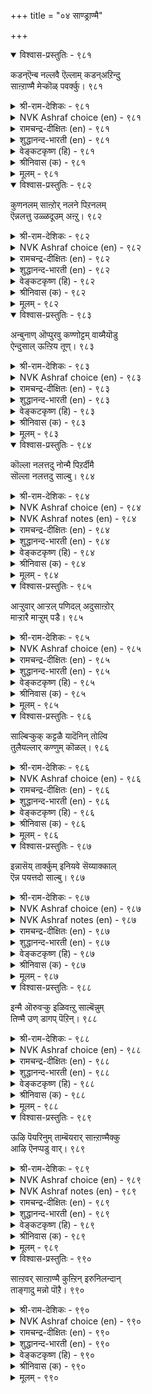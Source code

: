 +++
title = "०४ साण्ड्राण्मै"

+++


<details open><summary>विश्वास-प्रस्तुतिः - ९८१</summary>

कडन्ऎन्ब नल्लवै ऎल्लाम् कडन्अऱिन्दु  
साऩ्ऱाण्मै मेऱ्कॊळ् पवर्क्कु।      ९८१
</details>

<details><summary>श्री-राम-देशिकः - ९८१</summary>

अधिकारः ९९. विशिष्टगुणसम्पत्तिः  
युक्तमेतदिति ज्ञात्वा विशिष्टगुणशालिनाम् ।  
सहजास्तद्गुणास्तेषां भवेयुरिति शास्त्रिणः ॥ ९८१॥
</details>

<details><summary>NVK Ashraf choice (en) - ९८१</summary>

०९८१
All virtues are said to be natural to those
Who acquire character as a duty.
(P.S. Sundaram)
</details>

<details><summary>रामचन्द्र-दीक्षितः (en) - ९८१</summary>

981 kaṭaṉeṉpa nallavai ellām kaṭaṉaṟintu  
cāṉṟāṇmai mēṟkoḷ pavarkku.

981\. All virtues dwell in one who is alive to one’s nobility of conduct.  
</details>

<details><summary>शुद्धानन्द-भारती (en) - ९८१</summary>

1\. கடன்என்ப நல்லவை எல்லாம் கடன்அறிந்து  
சான்றாண்மை மேற்கொள் பவர்க்கு.  
All goodness is duty to them  
Who are dutiful and sublime.        981  
</details>

<details><summary>वेङ्कटकृष्ण (हि) - ९८१</summary>

981
जो सब गुण हैं पालते, समझ योग्य कर्तव्य ।  
उनकों अच्छे कार्य सब, सहज बने कर्तव्य ॥
</details>

<details><summary>श्रीनिवास (क) - ९८१</summary>

981. कर्तव्यवेनॆम्बुदन्नु अरितु सद्भाववन्नु पडॆदिरुववरिगॆ ऒळ्ळॆयदॆल्लवू सहजवाद क्रियॆयागिरुवुदॆन्दु
हेळुवरु.

</details>

<details><summary>मूलम् - ९८१</summary>

कडऩ्ऎऩ्प नल्लवै ऎल्लाम् कडऩ्अऱिन्दु
साऩ्ऱाण्मै मेऱ्कॊळ् पवर्क्कु। ९८१
</details>

<details open><summary>विश्वास-प्रस्तुतिः - ९८२</summary>

कुणनलम् साऩ्ऱोर् नलने पिऱनलम्  
ऎन्नलत्तु उळ्ळदूउम् अऩ्ऱु।       ९८२
</details>

<details><summary>श्री-राम-देशिकः - ९८२</summary>

आन्तरं गुणसौन्दर्यं स्यात्सौन्दर्यं महात्मनाम् ।  
बाह्यं शरीरसौन्दर्यं न सौन्दर्यपदेरितम् ॥ ९८२॥
</details>

<details><summary>NVK Ashraf choice (en) - ९८२</summary>

०९८२
No other goodness than good character
Is deemed good by the noble.
(N.V.K. Ashraf)
</details>

<details><summary>रामचन्द्र-दीक्षितः (en) - ९८२</summary>

982 kuṇanalam cāṉṟōr nalaṉē piṟanalam  
ennalattu uḷḷatūam aṉṟu.

982\. Good conduct is the virtue of the great; all other things are but dross.  
</details>

<details><summary>शुद्धानन्द-भारती (en) - ९८२</summary>

2\. குணநலம் சான்றோர் நலனே பிறநலம்  
எந்நலத்து உள்ளதூஉம் அன்று.  
Good in the great is character  
Than that there is nothing better.        982  
</details>

<details><summary>वेङ्कटकृष्ण (हि) - ९८२</summary>

982
गुण-श्रेष्ठता-लाभ ही, महापुरुष को श्रेय ।  
अन्य लाभ की प्राप्ति से, श्रेय न कुछ भी ज्ञेय ॥
</details>

<details><summary>श्रीनिवास (क) - ९८२</summary>

982. सज्जनर सुख बाळुवॆयॆन्नुवुदु अवर गुणद ऒळितिन्दले उण्टागुवुदु; मिक्क इन्द्रियगळिन्द बरुव सुख,
बरियु हॆसरिगॆ मात्र.

</details>

<details><summary>मूलम् - ९८२</summary>

कुणनलम् साऩ्ऱोर् नलऩे पिऱनलम्
ऎन्नलत्तु उळ्ळदूउम् अऩ्ऱु। ९८२
</details>

<details open><summary>विश्वास-प्रस्तुतिः - ९८३</summary>

अन्बुनाण् ऒप्पुरवु कण्णोट्टम् वाय्मैयॊडु  
ऐन्दुसाल् ऊऩ्ऱिय तूण्।       ९८३
</details>

<details><summary>श्री-राम-देशिकः - ९८३</summary>

उपकारप्रीतिलज्जासत्यदाक्षिण्यमित्यपि ।  
गुणाः पञ्च स्तम्भरूपाः श्रेष्ठ्यभारसमावहाः ॥ ९८३॥
</details>

<details><summary>NVK Ashraf choice (en) - ९८३</summary>

०९८३
The pillars of excellence are five:
Love, modesty, altruism, compassion, truthfulness.
(P.S. Sundaram)
</details>

<details><summary>रामचन्द्र-दीक्षितः (en) - ९८३</summary>

983 aṉpunāṇ oppuravu kaṇṇōṭṭam vāymaiyoṭu  
aintucālpu ūṉṟiya tūṇ.

983\. Love, modesty, impartiality, sympathy and truthfulness are the five pillars of nobility.  
</details>

<details><summary>शुद्धानन्द-भारती (en) - ९८३</summary>

3\. அன்புநாண் ஓப்புரவு கண்ணோட்டம் வாய்மையொடு  
ஐந்துசால்பு ஊன்றிய தூண்.  
Love, truth, regard, modesty, grace  
These five are virtue's resting place.        983  
</details>

<details><summary>वेङ्कटकृष्ण (हि) - ९८३</summary>

983
लोकोपकारिता, दया, प्रेम हया औ’ साँच ।  
सुगुणालय के थामते, खंभे हैं ये पाँच ॥
</details>

<details><summary>श्रीनिवास (क) - ९८३</summary>

983. प्रीति, विनयशीलतॆ, उपकार, प्रसन्नतॆ, सत्यशीलतॆयू सेरिद ऐदु गुणगळु, सद्भावनॆ ऎम्ब कट्टडवन्नु आधरिसि
निन्तिरुव आधारस्तम्भगळु.

</details>

<details><summary>मूलम् - ९८३</summary>

अऩ्पुनाण् ऒप्पुरवु कण्णोट्टम् वाय्मैयॊडु
ऐन्दुसाल् ऊऩ्ऱिय तूण्। ९८३
</details>

<details open><summary>विश्वास-प्रस्तुतिः - ९८४</summary>

कॊल्ला नलत्तदु नोन्मै पिऱर्दीमै  
सॊल्ला नलत्तदु साल्बु।       ९८४
</details>

<details><summary>श्री-राम-देशिकः - ९८४</summary>

अहिंसाधर्ममाश्रित्य तपस्तिष्ठति मुख्यतः ।  
परापकारवैमुख्यगुणः श्रेष्ठ्यमुपाश्रयेत् ॥ ९८४॥
</details>

<details><summary>NVK Ashraf choice (en) - ९८४</summary>

०९८४
The characteristic of penance is non-killing,
And that of goodness not speaking others’ faults.
(N.V.K. Ashraf)
</details>

<details><summary>NVK Ashraf notes (en) - ९८४</summary>

९८४. Compare with २६१: “The characteristic of penance lies in enduring hardships and harming no life” - (N.V.K. Ashraf)
</details>

<details><summary>रामचन्द्र-दीक्षितः (en) - ९८४</summary>

984 kollā nalattatu nōṉmai piṟartīmai  
collā nalattatu cālpu.

984\. Penance kills not, nobility slanders not.  
</details>

<details><summary>शुद्धानन्द-भारती (en) - ९८४</summary>

4\. கொல்லா நலத்தது நோன்மை பிறர்தீமை  
சொல்லா நலத்தது சால்பு.  
Not to kill is penance pure  
Not to slander virtue sure.        984  
</details>

<details><summary>वेङ्कटकृष्ण (हि) - ९८४</summary>

984
वध-निषेध-व्रत-लाभ ही, तप को रहा प्रधान ।  
पर-निंदा वर्जन रही, गुणपूर्णता महान ॥
</details>

<details><summary>श्रीनिवास (क) - ९८४</summary>

984. इतर प्राणिगळन्नु कॊल्लदिरुव ऒळ्ळॆय गुणवे तपस्सु; इतरर कॆडुकन्नु ऎत्ति आडदिरुव ऒळ्ळॆय गुणवे सद्भावनॆ.

</details>

<details><summary>मूलम् - ९८४</summary>

कॊल्ला नलत्तदु नोऩ्मै पिऱर्दीमै
सॊल्ला नलत्तदु साल्बु। ९८४
</details>

<details open><summary>विश्वास-प्रस्तुतिः - ९८५</summary>

आऱ्ऱुवार् आऱ्ऱल् पणिदल् अदुसाऩ्ऱोर्  
माऱ्ऱारै माऱ्ऱुम् पडै।       ९८५
</details>

<details><summary>श्री-राम-देशिकः - ९८५</summary>

कार्यसिद्धिसमर्थानां सामर्थ्यं विनयो मतः ।  
शत्रून् स्ववशमानेतुं विनयः कारणं भवेत् ॥ ९८५॥
</details>

<details><summary>NVK Ashraf choice (en) - ९८५</summary>

०९८५
Humility is the strength of the strong and the weapon
The wise use to conquer their foes.
(Satguru Subramuniyaswami)
</details>

<details><summary>रामचन्द्र-दीक्षितः (en) - ९८५</summary>

985 āṟṟuvār āṟṟal paṇital atucāṉṟōr  
māṟṟārai māṟṟum paṭai.

985\. Humility is the strength of the great. It is the weapon that disarms the foe.  
</details>

<details><summary>शुद्धानन्द-भारती (en) - ९८५</summary>

5\. ஆற்றுவார் ஆற்றல் பணிதல் அதுசான்றோர்  
மாற்றாரை மாற்றும் படை.  
Humility is valour's strength  
A force that averts foes at length.        985  
</details>

<details><summary>वेङ्कटकृष्ण (हि) - ९८५</summary>

985
विनयशीलता जो रही, बलवानों का सार ।  
है रिपु-रिपुता नाश-हित, सज्जन का हथियार ॥
</details>

<details><summary>श्रीनिवास (क) - ९८५</summary>

985. बलशालिगळ सामर्थ्यविरुवुदु अवरु तग्गि नडॆयुवुदरल्लि; अदु सज्जनरु तम्म हगॆगळन्नु परिवर्तिसुव
साधनवू हौदु.

</details>

<details><summary>मूलम् - ९८५</summary>

आऱ्ऱुवार् आऱ्ऱल् पणिदल् अदुसाऩ्ऱोर्
माऱ्ऱारै माऱ्ऱुम् पडै। ९८५
</details>

<details open><summary>विश्वास-प्रस्तुतिः - ९८६</summary>

साल्बिऱ्कुक् कट्टळै यादॆनिन् तोल्वि  
तुलैयल्लार् कण्णुम् कॊळल्।       ९८६
</details>

<details><summary>श्री-राम-देशिकः - ९८६</summary>

असामानेषु नीचेषु वर्तनं विनयेन यत् ।  
तन्महत्त्वं परिज्ञातुं निकषोपालतां व्रजेत् ॥ ९८६॥
</details>

<details><summary>NVK Ashraf choice (en) - ९८६</summary>

०९८६
The touchstone of goodness is to own
One's defeat even to inferiors.
(P.S. Sundaram)
</details>

<details><summary>रामचन्द्र-दीक्षितः (en) - ९८६</summary>

986 cālpiṟkuk kaṭṭaḷai yāteṉiṉ tōlvi  
tulaiyallār kaṇṇum koḷal.

986\. The touchstone of nobility is to accept defeat even at the hands of inferiors.  
</details>

<details><summary>शुद्धानन्द-भारती (en) - ९८६</summary>

6\. சால்பிற்குக் கட்டளை யாதெனில் தோல்வி  
துலையல்லார் கண்ணும் கொளல்.  
To bear repulse e'en from the mean  
Is the touch-stone of worthy men.        986  
</details>

<details><summary>वेङ्कटकृष्ण (हि) - ९८६</summary>

986
कौन कसौटी जो परख, जाने गुण-आगार ।  
है वह गुण जो मान ले, नीचों से भी हार ॥
</details>

<details><summary>श्रीनिवास (क) - ९८६</summary>

986. तमगॆ समानरल्लदवरल्लियू सोलन्नु स्वीकरिसुवुदु, सद्भावनॆयॆम्ब हॊन्निन गुणवन्नु अरियुव ऒरॆगल्लु.

</details>

<details><summary>मूलम् - ९८६</summary>

साल्बिऱ्कुक् कट्टळै यादॆऩिऩ् तोल्वि
तुलैयल्लार् कण्णुम् कॊळल्। ९८६
</details>

<details open><summary>विश्वास-प्रस्तुतिः - ९८७</summary>

इन्नासॆय् तार्क्कुम् इनियवे सॆय्याक्काल्  
ऎन्न पयत्तदो साल्बु।       ९८७
</details>

<details><summary>श्री-राम-देशिकः - ९८७</summary>

अपकर्तुर्नरस्यापि साह्यं न क्रियते यदि ।  
महत्वगुणवत्तपि तदा व्यर्था भवेत् सताम् ॥ ९८७॥
</details>

<details><summary>NVK Ashraf choice (en) - ९८७</summary>

०९८७
What good is that goodness if it does not return good
Even to those who cause evil? *
(P.S. Sundaram)
</details>

<details><summary>NVK Ashraf notes (en) - ९८७</summary>

९८७. Compare with ३१४. Punish an evil-doer by shaming him with a good deed.* - (P.S. Sundaram)
</details>

<details><summary>रामचन्द्र-दीक्षितः (en) - ९८७</summary>

987 iṉṉācey tārkkum iṉiyavē ceyyākkāl  
eṉṉa payattatō cālpu.

987\. What profits one’s nobility if good is not done even to those who do harm?  
</details>

<details><summary>शुद्धानन्द-भारती (en) - ९८७</summary>

7\. இன்னாசெய் தார்க்கும் இனியவே செய்யாக்கால்  
என்ன பயத்ததோ சால்பு.  
Of perfection what is the gain  
If it returns not joy for pain?        987  
</details>

<details><summary>वेङ्कटकृष्ण (हि) - ९८७</summary>

987
अपकारी को भी अगर, किया नहीं उपकार ।  
होता क्या उपयोग है, हो कर गुण-आगार ॥
</details>

<details><summary>श्रीनिवास (क) - ९८७</summary>

987. तमगॆ अहितवागि नडॆदुकॊण्डवरल्लियू हितवन्ने बयसदॆ होदरॆ अन्थ सद्भावनॆयिन्द एनु सार्थकतॆ इदॆ?

</details>

<details><summary>मूलम् - ९८७</summary>

इऩ्ऩासॆय् तार्क्कुम् इऩियवे सॆय्याक्काल्
ऎऩ्ऩ पयत्तदो साल्बु। ९८७
</details>

<details open><summary>विश्वास-प्रस्तुतिः - ९८८</summary>

इन्मै ऒरुवऱ्कु इळिवऩ्ऱु साल्बॆन्नुम्  
तिण्मै उण् डागप् पॆऱिन्।      ९८८
</details>

<details><summary>श्री-राम-देशिकः - ९८८</summary>

मगत्वरूपसत्त्वेन सहितानां महात्मनाम् ।  
लब्धं दारिद्र्यमप्येषां नापकर्षाय जायते ॥ ९८८॥
</details>

<details><summary>NVK Ashraf choice (en) - ९८८</summary>

०९८८
Poverty is no disgrace to one
Who has the strength called character.
(P.S. Sundaram), (V.V.S. Aiyar)
</details>

<details><summary>रामचन्द्र-दीक्षितः (en) - ९८८</summary>

988 iṉmai oruvaṟku iḷivaṉṟu cālpeṉṉum  
tiṇmaiuṇ ṭākap peṟiṉ.

988\. Poverty is no disgrace to one of enduring nobility.  
</details>

<details><summary>शुद्धानन्द-भारती (en) - ९८८</summary>

8\. இன்மை ஒருவற்கு இளிவன்று சால்புஎன்னும்  
திண்மைஉண் டாகப் பெறின்.  
No shame there is in poverty  
To one strong in good quality.        988  
</details>

<details><summary>वेङ्कटकृष्ण (हि) - ९८८</summary>

988
निर्धनता नर के लिये, होता नहिं अपमान ।  
यदि बल है जिसको कहें, सर्व गुणों की खान ॥
</details>

<details><summary>श्रीनिवास (क) - ९८८</summary>

988. ऒब्बनिगॆ सद्भावनॆयॆन्नुव बलवु बन्दाग, दारिद्र्यवु कूड अवमानकरवॆनिसुवुदिल्ल.

</details>

<details><summary>मूलम् - ९८८</summary>

इऩ्मै ऒरुवऱ्कु इळिवऩ्ऱु साल्बॆऩ्ऩुम्
तिण्मै उण् डागप् पॆऱिऩ्। ९८८
</details>

<details open><summary>विश्वास-प्रस्तुतिः - ९८९</summary>

ऊऴि पॆयरिनुम् ताम्बॆयरार् साऩ्ऱाण्मैक्कु  
आऴि ऎनप्पडु वार्।       ९८९
</details>

<details><summary>श्री-राम-देशिकः - ९८९</summary>

महत्वगुणरूपाब्धितीरतुल्यो महान् भुवि ।  
प्राप्ते प्रलयकालेऽपि शौथिल्यं न हि विन्दते ॥ ९८९॥
</details>

<details><summary>NVK Ashraf choice (en) - ९८९</summary>

०९८९
The depth of goodness is said to be the never changing attitude
In spite of ever changing fortunes.
(N.V.K. Ashraf)
</details>

<details><summary>NVK Ashraf notes (en) - ९८९</summary>

९८९: A difficult couplet to translate. Most translations follow Parimelazhagar’s view of taking ‘आऴि’ as sea shore and ‘ऊऴि पॆयरिनुम्’ as ‘even if a whelming sea breaks its bounds”. (P.S. Sundaram), therefore, translates this verse as “Seas may whelm, but men of character will stand like the shore”. However, the word ‘ऊऴि’ in general refers to ‘fate’ or ‘fortune’ and the word ‘आऴि’ to either ‘sea’ or ‘depth’. I have used these direct meanings to translate this couplet. Kalingar takes this interpretation. From Parimelazhagar’s standpoint, Sundaram’s translation may be improved like this: “Fortunes like seas may whelm, but men of character will remain unperturbed like the shore”.
</details>

<details><summary>रामचन्द्र-दीक्षितः (en) - ९८९</summary>

989 ūḻi peyariṉum tāmpeyarār cāṉṟāṇmaikku  
āḻi eṉappaṭu vār.

989\. The sea may recede but noble men will remain steadfast.  
</details>

<details><summary>शुद्धानन्द-भारती (en) - ९८९</summary>

9\. ஊழி பெயரினும் தாம்பெயரார் சான்றாண்மைக்கு  
ஆழி எனப்படு வார்.  
Aeons may change but not the seer  
Who is a sea of virtue pure.        989  
</details>

<details><summary>वेङ्कटकृष्ण (हि) - ९८९</summary>

989
गुण-सागर के कूल सम, जो मर्यादा-पाल ।  
मर्यादा छोड़े नहीं, यद्यपि युगान्त-काल ॥
</details>

<details><summary>श्रीनिवास (क) - ९८९</summary>

989. सद्भावनॆगळ कडलु ऎन्दॆनिसिकॊळ्ळुववरु, प्रळय काल बन्दरू तावु अचलरागि उळियुवरु.

</details>

<details><summary>मूलम् - ९८९</summary>

ऊऴि पॆयरिऩुम् ताम्बॆयरार् साऩ्ऱाण्मैक्कु
आऴि ऎऩप्पडु वार्। ९८९
</details>

<details open><summary>विश्वास-प्रस्तुतिः - ९९०</summary>

साऩ्ऱवर् साऩ्ऱाण्मै कुऩ्ऱिन् इरुनिलन्दान्  
ताङ्गादु मन्नो पॊऱै।      ९९०
</details>

<details><summary>श्री-राम-देशिकः - ९९०</summary>

महात्मनां महत्वाख्यगुणो यदि लयं व्रजेत् ।  
सुविशाला मेदिनीयं भारं बोढं न शक्नुयात् ॥ ९९०॥
</details>

<details><summary>NVK Ashraf choice (en) - ९९०</summary>

०९९०
The earth will cease to bear its burden
If perfect men fall short of perfection.
(S. Maharajan), (G. Vanmikanathan)
</details>

<details><summary>रामचन्द्र-दीक्षितः (en) - ९९०</summary>

990 cāṉṟavar cāṉṟāṇmai kuṉṟiṉ irunilantāṉ  
tāṅkātu maṉṉō poṟai.

990\. Were the nobility of the noble to shrink, the vast firm earth would totter.  
</details>

<details><summary>शुद्धानन्द-भारती (en) - ९९०</summary>

10\. சான்றவர் சான்றாண்மை குன்றின் இருநிலம்தான்  
தாங்காது மன்னோ பொறை.  
The world will not more bear its weight  
If from high virtue fall the great.        990  
</details>

<details><summary>वेङ्कटकृष्ण (हि) - ९९०</summary>

990
घटता है गुण-पूर्ण का, यदि गुण का आगार ।  
तो विस्तृत संसार भी, ढो सकता नहिं भार ॥
</details>

<details><summary>श्रीनिवास (क) - ९९०</summary>

990. सज्जनर सद्भावनॆयु कुन्दिदरॆ, विस्तारवाद भूमियु कूड तन्न भारवन्नु ताळिकॊळ्ळलारदु.
</details>

<details><summary>मूलम् - ९९०</summary>

साऩ्ऱवर् साऩ्ऱाण्मै कुऩ्ऱिऩ् इरुनिलन्दाऩ्
ताङ्गादु मऩ्ऩो पॊऱै। ९९०
</details>

